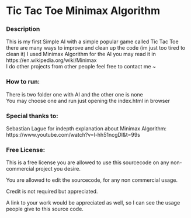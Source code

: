 # Tic Tac Toe Minimax Algorithm
<h3>Description</h3>
This is my first Simple AI with a simple popular game called Tic Tac Toe<br />
there are many ways to improve and clean up the code 
(im just too tired to clean it)
I used Minimax Algorithm for the AI you may read it in https://en.wikipedia.org/wiki/Minimax <br >
I do other projects from other people feel free to contact me ~

<h3>How to run: </h3>
There is two folder one with AI and the other one is none<br />
You may choose one and run just opening the index.html in browser<br />

<h3>Special thanks to:</h3>
Sebastian Lague for indepth explanation about Minimax Algorithm:
https://www.youtube.com/watch?v=l-hh51ncgDI&t=99s


<h3>Free License: </h3>
This is a free license you are allowed to use this sourcecode on any non-commercial project you desire.<br />

You are allowed to edit the sourcecode, for any non commercial usage.<br />

Credit is not required but appreciated.<br />

A link to your work would be appreciated as well, so I can see the usage people give to this source code.<br />
